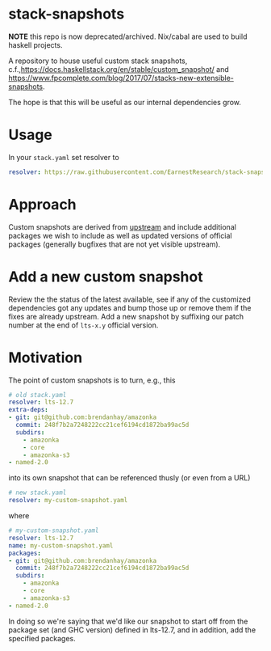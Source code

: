 # stack-snapshots

**NOTE** this repo is now deprecated/archived. Nix/cabal are used to build haskell projects.


A repository to house useful custom stack snapshots, c.f.,https://docs.haskellstack.org/en/stable/custom_snapshot/ and  https://www.fpcomplete.com/blog/2017/07/stacks-new-extensible-snapshots.

The hope is that this will be useful as our internal dependencies grow.

# Usage

In your `stack.yaml` set resolver to

``` yaml
resolver: https://raw.githubusercontent.com/EarnestResearch/stack-snapshots/master/snapshots/er-lts-13.9.0.yaml
```

# Approach

Custom snapshots are derived from [upstream](https://www.stackage.org/) and include additional packages we wish to include
as well as updated versions of official packages (generally bugfixes that are not yet visible upstream).

# Add a new custom snapshot

Review the the status of the latest available, see if any of the customized dependencies got any updates and bump those up or
remove them if the fixes are already upstream. Add a new snapshot by suffixing our patch number at the end of `lts-x.y` official version.

# Motivation
The point of custom snapshots is to turn, e.g., this

``` yaml
# old stack.yaml
resolver: lts-12.7
extra-deps:
- git: git@github.com:brendanhay/amazonka
  commit: 248f7b2a7248222cc21cef6194cd1872ba99ac5d
  subdirs:
    - amazonka
    - core
    - amazonka-s3
- named-2.0
```
into its own snapshot that can be referenced thusly (or even from a URL)

``` yaml
# new stack.yaml
resolver: my-custom-snapshot.yaml
```
where

``` yaml
# my-custom-snapshot.yaml
resolver: lts-12.7
name: my-custom-snapshot.yaml
packages:
- git: git@github.com:brendanhay/amazonka
  commit: 248f7b2a7248222cc21cef6194cd1872ba99ac5d
  subdirs:
    - amazonka
    - core
    - amazonka-s3
- named-2.0
```
In doing so we're saying that we'd like our snapshot to start off from the package set (and GHC version) defined in lts-12.7, and in addition, add the specified packages.
